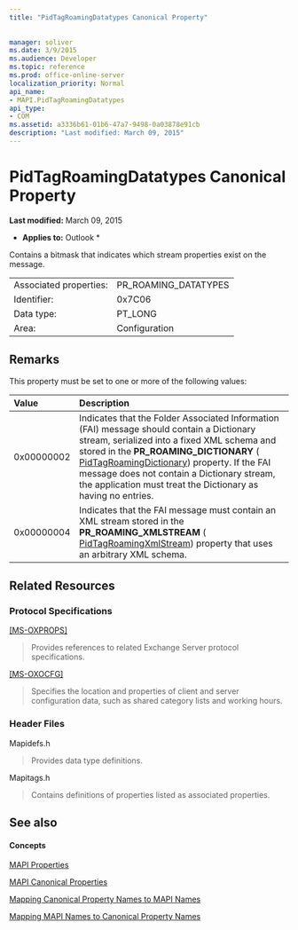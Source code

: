 ```yaml
---
title: "PidTagRoamingDatatypes Canonical Property"
 
 
manager: soliver
ms.date: 3/9/2015
ms.audience: Developer
ms.topic: reference
ms.prod: office-online-server
localization_priority: Normal
api_name:
- MAPI.PidTagRoamingDatatypes
api_type:
- COM
ms.assetid: a3336b61-01b6-47a7-9498-0a03878e91cb
description: "Last modified: March 09, 2015"
---
```


# PidTagRoamingDatatypes Canonical Property

 **Last modified:** March 09, 2015 
  
 * **Applies to:** Outlook * 
  
Contains a bitmask that indicates which stream properties exist on the message.
  
|||
|:-----|:-----|
|Associated properties:  <br/> |PR_ROAMING_DATATYPES  <br/> |
|Identifier:  <br/> |0x7C06  <br/> |
|Data type:  <br/> |PT_LONG  <br/> |
|Area:  <br/> |Configuration  <br/> |
   
## Remarks

This property must be set to one or more of the following values:
  
|**Value**|**Description**|
|:-----|:-----|
|0x00000002  <br/> |Indicates that the Folder Associated Information (FAI) message should contain a Dictionary stream, serialized into a fixed XML schema and stored in the **PR_ROAMING_DICTIONARY** ( [PidTagRoamingDictionary](pidtagroamingdictionary-canonical-property.md)) property. If the FAI message does not contain a Dictionary stream, the application must treat the Dictionary as having no entries.  <br/> |
|0x00000004  <br/> |Indicates that the FAI message must contain an XML stream stored in the **PR_ROAMING_XMLSTREAM** ( [PidTagRoamingXmlStream](pidtagroamingxmlstream-canonical-property.md)) property that uses an arbitrary XML schema.  <br/> |
   
## Related Resources

### Protocol Specifications

[[MS-OXPROPS]](http://msdn.microsoft.com/library/f6ab1613-aefe-447d-a49c-18217230b148%28Office.15%29.aspx)
  
> Provides references to related Exchange Server protocol specifications.
    
[[MS-OXOCFG]](http://msdn.microsoft.com/library/7d466dd5-c156-4da9-9a01-75c78e7e1a67%28Office.15%29.aspx)
  
> Specifies the location and properties of client and server configuration data, such as shared category lists and working hours.
    
### Header Files

Mapidefs.h
  
> Provides data type definitions.
    
Mapitags.h
  
> Contains definitions of properties listed as associated properties.
    
## See also

#### Concepts

[MAPI Properties](mapi-properties.md)
  
[MAPI Canonical Properties](mapi-canonical-properties.md)
  
[Mapping Canonical Property Names to MAPI Names](mapping-canonical-property-names-to-mapi-names.md)
  
[Mapping MAPI Names to Canonical Property Names](mapping-mapi-names-to-canonical-property-names.md)

